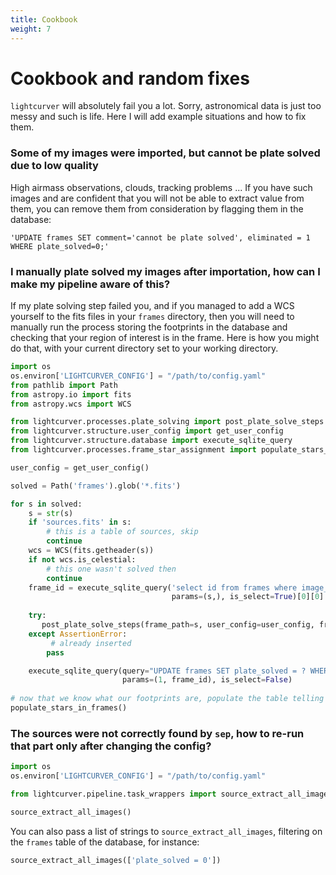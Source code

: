```yaml
---
title: Cookbook
weight: 7
---
```

# Cookbook and random fixes

`lightcurver` will absolutely fail you a lot. Sorry, astronomical data is just too messy and such is life.
Here I will add example situations and how to fix them.

### Some of my images were imported, but cannot be plate solved due to low quality
High airmass observations, clouds, tracking problems ...
If you have such images and are confident that you will not be able to extract value from them, 
you can remove them from consideration by flagging them in the database:
````sqlite3
'UPDATE frames SET comment='cannot be plate solved', eliminated = 1 WHERE plate_solved=0;'
````

### I manually plate solved my images after importation, how can I make my pipeline aware of this?
If my plate solving step failed you, and if you managed to add a WCS yourself to the fits files in your `frames` directory,
then you will need to manually run the process storing the footprints in the database and checking that your region of interest
is in the frame.
Here is how you might do that, with your current directory set to your working directory.
```python
import os
os.environ['LIGHTCURVER_CONFIG'] = "/path/to/config.yaml"
from pathlib import Path
from astropy.io import fits
from astropy.wcs import WCS

from lightcurver.processes.plate_solving import post_plate_solve_steps
from lightcurver.structure.user_config import get_user_config
from lightcurver.structure.database import execute_sqlite_query
from lightcurver.processes.frame_star_assignment import populate_stars_in_frames

user_config = get_user_config()

solved = Path('frames').glob('*.fits')

for s in solved:
    s = str(s)
    if 'sources.fits' in s:
        # this is a table of sources, skip
        continue
    wcs = WCS(fits.getheader(s))
    if not wcs.is_celestial:
        # this one wasn't solved then
        continue
    frame_id = execute_sqlite_query('select id from frames where image_relpath = ?', 
                                    params=(s,), is_select=True)[0][0]
    
    try:
       post_plate_solve_steps(frame_path=s, user_config=user_config, frame_id=frame_id)
    except AssertionError:
         # already inserted
        pass

    execute_sqlite_query(query="UPDATE frames SET plate_solved = ? WHERE id = ?",
                         params=(1, frame_id), is_select=False)
    
# now that we know what our footprints are, populate the table telling us which frame has which star.
populate_stars_in_frames()
```

### The sources were not correctly found by `sep`, how to re-run that part only after changing the config?
```python
import os
os.environ['LIGHTCURVER_CONFIG'] = "/path/to/config.yaml"

from lightcurver.pipeline.task_wrappers import source_extract_all_images

source_extract_all_images()
```
You can also pass a list of strings to `source_extract_all_images`, filtering on the `frames` table of the database, 
for instance:
```python
source_extract_all_images(['plate_solved = 0'])
```
